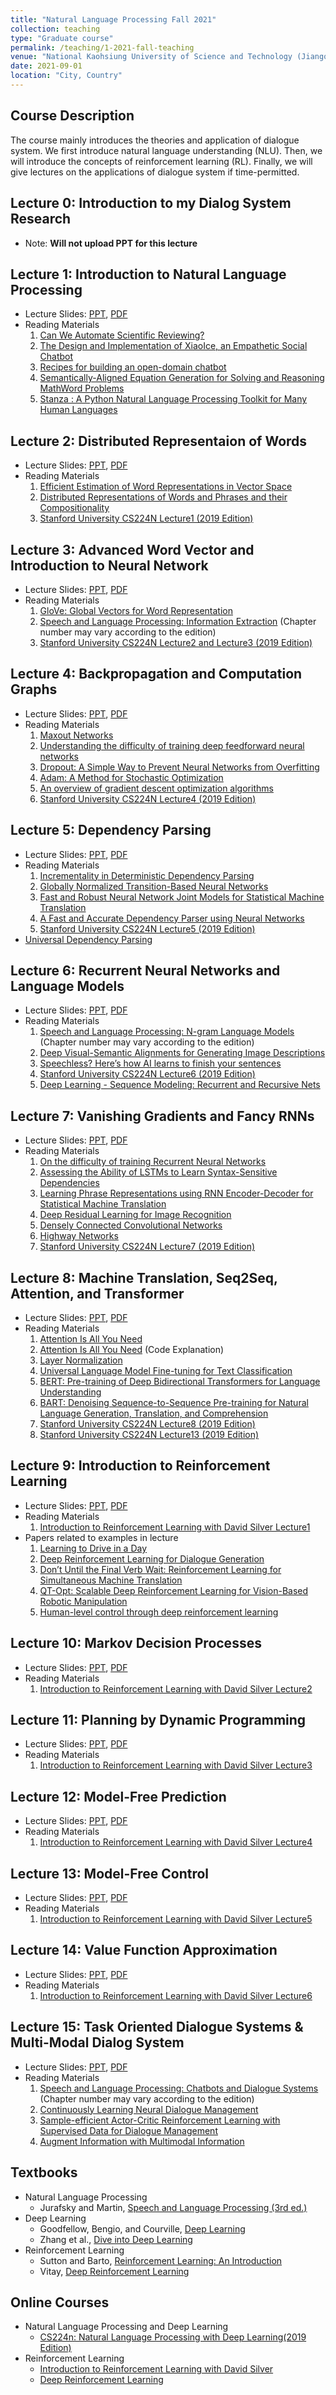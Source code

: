 ```yaml
---
title: "Natural Language Processing Fall 2021"
collection: teaching
type: "Graduate course"
permalink: /teaching/1-2021-fall-teaching
venue: "National Kaohsiung University of Science and Technology (Jiangong Campus)"
date: 2021-09-01
location: "City, Country"
---
```



## Course Description
The course mainly introduces the theories and application of dialogue system. We first introduce natural language understanding (NLU). Then, we will introduce the concepts of reinforcement learning (RL). Finally, we will give lectures on the applications of dialogue system if time-permitted.

## Lecture 0: Introduction to my Dialog System Research
* Note: **Will not upload PPT for this lecture**

## Lecture 1: Introduction to Natural Language Processing
* Lecture Slides: [PPT](https://docs.google.com/presentation/d/1tptz5D6BQ9QJRvnS7qbPiYQBS04wySSE/edit?usp=sharing&ouid=114043367878486864741&rtpof=true&sd=true), [PDF](https://drive.google.com/file/d/1-Q5wC-T1ecSsw8jbA1yJT9aC7_r0ieai/view?usp=sharing)
* Reading Materials
  1. [Can We Automate Scientific Reviewing?](https://arxiv.org/abs/2102.00176)
  2. [The Design and Implementation of XiaoIce, an Empathetic Social Chatbot](https://dl.acm.org/doi/10.1162/coli_a_00368)
  3. [Recipes for building an open-domain chatbot](https://arxiv.org/abs/2004.13637)
  4. [Semantically-Aligned Equation Generation for Solving and Reasoning MathWord Problems](https://www.aclweb.org/anthology/N19-1272/)
  5. [Stanza : A Python Natural Language Processing Toolkit for Many Human Languages](https://www.aclweb.org/anthology/2020.acl-demos.14/)
 
## Lecture 2: Distributed Representaion of Words
 * Lecture Slides: [PPT](https://docs.google.com/presentation/d/1xKvSX2zJQC0z1BuPcrYKMb7G7On_X9YO/edit?usp=sharing&ouid=114043367878486864741&rtpof=true&sd=true), [PDF](https://drive.google.com/file/d/1vlg-sCR4_UEr0JEAt-zDyQjmHLkXJBua/view?usp=sharing)
 * Reading Materials
   1. [Efficient Estimation of Word Representations in Vector Space](https://arxiv.org/abs/1301.3781)
   2. [Distributed Representations of Words and Phrases and their Compositionality](https://arxiv.org/abs/1310.4546)
   3. [Stanford University CS224N Lecture1 (2019 Edition)](https://web.stanford.edu/class/archive/cs/cs224n/cs224n.1194/)

## Lecture 3: Advanced Word Vector and Introduction to Neural Network
* Lecture Slides: [PPT](https://docs.google.com/presentation/d/1KnpY12RB8eaoh_X6Ts_-r-Fw0dv6Td2f/edit?usp=sharing&ouid=114043367878486864741&rtpof=true&sd=true), [PDF](https://drive.google.com/file/d/1UU0XmZCb_7mZOkfuHIeyhHZA6WmZWbuB/view?usp=sharing)
* Reading Materials
  1. [GloVe: Global Vectors for Word Representation](https://www.aclweb.org/anthology/D14-1162/)
  2. [Speech and Language Processing: Information Extraction](https://web.stanford.edu/~jurafsky/slp3/) (Chapter number may vary according to the edition)
  3. [Stanford University CS224N Lecture2 and Lecture3 (2019 Edition)](https://web.stanford.edu/class/archive/cs/cs224n/cs224n.1194/) 

## Lecture 4: Backpropagation and Computation Graphs
* Lecture Slides: [PPT](https://docs.google.com/presentation/d/14JztTSqv2ueOb-4AjcQ8UXt3NvW5iVyq/edit?usp=sharing&ouid=114043367878486864741&rtpof=true&sd=true), [PDF](https://drive.google.com/file/d/107RowbVPtE65MNqKgjplPZz0Nyrpwa0-/view?usp=sharing)
* Reading Materials
  1. [Maxout Networks](https://arxiv.org/pdf/1302.4389.pdfMaxout%20Networks)
  2. [Understanding the difficulty of training deep feedforward neural networks](http://proceedings.mlr.press/v9/glorot10a/glorot10a.pdf)
  3. [Dropout: A Simple Way to Prevent Neural Networks from Overfitting](https://jmlr.org/papers/volume15/srivastava14a/srivastava14a.pdf)
  4. [Adam: A Method for Stochastic Optimization](https://arxiv.org/pdf/1412.6980.pdf)
  5. [An overview of gradient descent optimization algorithms](https://arxiv.org/pdf/1609.04747.pdf)
  6. [Stanford University CS224N Lecture4 (2019 Edition)](https://web.stanford.edu/class/archive/cs/cs224n/cs224n.1194/)

## Lecture 5: Dependency Parsing
* Lecture Slides: [PPT](https://docs.google.com/presentation/d/1QmnOwWliA4UsDX2TlNZoll_feduDOGK7/edit?usp=sharing&ouid=114043367878486864741&rtpof=true&sd=true), [PDF](https://drive.google.com/file/d/1Y4zmOYnCqE1SGqwusuS9l5kEvY_Av5Uh/view?usp=sharing)
* Reading Materials
   1. [Incrementality in Deterministic Dependency Parsing](https://www.aclweb.org/anthology/W04-0308/)
   2. [Globally Normalized Transition-Based Neural Networks](https://arxiv.org/abs/1603.06042)
   3. [Fast and Robust Neural Network Joint Models for Statistical Machine Translation](https://www.aclweb.org/anthology/P14-1129/)
   4. [A Fast and Accurate Dependency Parser using Neural Networks](https://www.aclweb.org/anthology/D14-1082/)
   5. [Stanford University CS224N Lecture5 (2019 Edition)](https://web.stanford.edu/class/archive/cs/cs224n/cs224n.1194/)
* [Universal Dependency Parsing](https://universaldependencies.org/)

## Lecture 6: Recurrent Neural Networks and Language Models
* Lecture Slides: [PPT](https://docs.google.com/presentation/d/1zPjGRoYNbx6yLOQDIEoDeJL-3_R2Vy5b/edit?usp=sharing&ouid=114043367878486864741&rtpof=true&sd=true), [PDF](https://drive.google.com/file/d/1moONQvJA7MtkF7jrWbTjrbHSUNXnWmZ_/view?usp=sharing)
 * Reading Materials
   1. [Speech and Language Processing: N-gram Language Models](https://web.stanford.edu/~jurafsky/slp3/) (Chapter number may vary according to the edition)
   2. [Deep Visual-Semantic Alignments for Generating Image Descriptions](https://arxiv.org/abs/1412.2306)
   3. [Speechless? Here’s how AI learns to finish your sentences](https://tech.fb.com/speechless-heres-how-ai-learns-to-finish-your-sentences/)
   4. [Stanford University CS224N Lecture6 (2019 Edition)](https://web.stanford.edu/class/archive/cs/cs224n/cs224n.1194/)
   5. [Deep Learning - Sequence Modeling: Recurrent and Recursive Nets](https://www.deeplearningbook.org/)

## Lecture 7: Vanishing Gradients and Fancy RNNs
* Lecture Slides: [PPT](https://docs.google.com/presentation/d/14-laGM-JhLFysUtkNfM6nrNeQ8nIsHZ7/edit?usp=sharing&ouid=114043367878486864741&rtpof=true&sd=true), [PDF](https://drive.google.com/file/d/1f4XgFpyYk64V__iNF4Kghqn-ik41QqBf/view?usp=sharing)
* Reading Materials
  1. [On the difficulty of training Recurrent Neural Networks](https://arxiv.org/abs/1211.5063)
  2. [Assessing the Ability of LSTMs to Learn Syntax-Sensitive Dependencies](https://www.aclweb.org/anthology/Q16-1037/)
  3. [Learning Phrase Representations using RNN Encoder-Decoder for Statistical Machine Translation](https://arxiv.org/abs/1406.1078)
  4. [Deep Residual Learning for Image Recognition](https://arxiv.org/abs/1512.03385)
  5. [Densely Connected Convolutional Networks](https://arxiv.org/abs/1608.06993)
  6. [Highway Networks](https://arxiv.org/abs/1505.00387)
  7. [Stanford University CS224N Lecture7 (2019 Edition)](https://web.stanford.edu/class/archive/cs/cs224n/cs224n.1194/)

## Lecture 8: Machine Translation, Seq2Seq, Attention, and Transformer
* Lecture Slides: [PPT](https://docs.google.com/presentation/d/1DiGPzhFnS9xplDbTPo9YvYpkrqZIRGpk/edit?usp=sharing&ouid=114043367878486864741&rtpof=true&sd=true), [PDF](https://drive.google.com/file/d/1lBmX4aagj8LLlEq-cTAjS9zpSnILMB0H/view?usp=sharing)
* Reading Materials
    1. [Attention Is All You Need](https://arxiv.org/abs/1706.03762)
    2. [Attention Is All You Need](http://nlp.seas.harvard.edu/2018/04/03/attention.html) (Code Explanation)
    3. [Layer Normalization](https://arxiv.org/abs/1607.06450)
    4. [Universal Language Model Fine-tuning for Text Classification](https://aclanthology.org/P18-1031/)
    5. [BERT: Pre-training of Deep Bidirectional Transformers for Language Understanding](https://aclanthology.org/N19-1423/)
    6. [BART: Denoising Sequence-to-Sequence Pre-training for Natural Language Generation, Translation, and Comprehension](https://www.aclweb.org/anthology/2020.acl-main.703/)
    7. [Stanford University CS224N Lecture8 (2019 Edition)](https://web.stanford.edu/class/archive/cs/cs224n/cs224n.1194/)
    8. [Stanford University CS224N Lecture13 (2019 Edition)](https://web.stanford.edu/class/archive/cs/cs224n/cs224n.1194/)

## Lecture 9: Introduction to Reinforcement Learning
* Lecture Slides: [PPT](https://docs.google.com/presentation/d/1yFV6x3vaNYDLd1tjIFRqrTyraYVuGYZc/edit?usp=sharing&ouid=114043367878486864741&rtpof=true&sd=true), [PDF](https://drive.google.com/file/d/1AEOBbx-_oBipDA1fSUtm0m8fhSX62d3o/view?usp=sharing)
* Reading Materials
  1. [Introduction to Reinforcement Learning with David Silver Lecture1](https://deepmind.com/learning-resources/-introduction-reinforcement-learning-david-silver)
* Papers related to examples in lecture
  1. [Learning to Drive in a Day](https://arxiv.org/abs/1807.00412)
  2. [Deep Reinforcement Learning for Dialogue Generation](https://arxiv.org/abs/1606.01541)
  3. [Don’t Until the Final Verb Wait: Reinforcement Learning for Simultaneous Machine Translation](https://aclanthology.org/D14-1140/)
  4. [QT-Opt: Scalable Deep Reinforcement Learning for Vision-Based Robotic Manipulation](https://arxiv.org/abs/1806.10293)
  5. [Human-level control through deep reinforcement learning](https://www.nature.com/articles/nature14236?wm=book_wap_0005)

## Lecture 10: Markov Decision Processes
* Lecture Slides: [PPT](https://docs.google.com/presentation/d/17ycg4sXuZ0eS3hoUOWe6I6f8bE79eip6/edit?usp=sharing&ouid=114043367878486864741&rtpof=true&sd=true), [PDF](https://drive.google.com/file/d/1NLX7GcU9u-CgDIbUfo1dG_aGycmKNC_A/view?usp=sharing)
* Reading Materials
  1. [Introduction to Reinforcement Learning with David Silver Lecture2](https://deepmind.com/learning-resources/-introduction-reinforcement-learning-david-silver)

## Lecture 11: Planning by Dynamic Programming
* Lecture Slides: [PPT](https://docs.google.com/presentation/d/1SoDChXYUkTiZGzo3ITwVNtS6_Q1bPjn4/edit?usp=sharing&ouid=114043367878486864741&rtpof=true&sd=true), [PDF](https://drive.google.com/file/d/1t3xkzRB8sH6VuH5rMOiSZOjf4XJ7sHhW/view?usp=sharing)
* Reading Materials
  1. [Introduction to Reinforcement Learning with David Silver Lecture3](https://deepmind.com/learning-resources/-introduction-reinforcement-learning-david-silver)

## Lecture 12: Model-Free Prediction
* Lecture Slides: [PPT](https://docs.google.com/presentation/d/1frGqUtSnufxiJMysWgYxjo2M41DT9tQg/edit?usp=sharing&ouid=114043367878486864741&rtpof=true&sd=true), [PDF](https://drive.google.com/file/d/1IjKrb-IpQQrGNcRxw5tP8DaaLoLqmLnS/view?usp=sharing)
* Reading Materials
  1. [Introduction to Reinforcement Learning with David Silver Lecture4](https://deepmind.com/learning-resources/-introduction-reinforcement-learning-david-silver)

## Lecture 13: Model-Free Control
* Lecture Slides: [PPT](https://docs.google.com/presentation/d/1OHccT8YgfhC-3prALNlJV35i9OkgnvoX/edit?usp=sharing&ouid=114043367878486864741&rtpof=true&sd=true), [PDF](https://drive.google.com/file/d/1jl_JadUrUcYMo7qnODNZRttn1Dv4dUNF/view?usp=sharing)
* Reading Materials
  1. [Introduction to Reinforcement Learning with David Silver Lecture5](https://deepmind.com/learning-resources/-introduction-reinforcement-learning-david-silver)

## Lecture 14: Value Function Approximation
* Lecture Slides: [PPT](https://docs.google.com/presentation/d/1rmKN-BIKkGJ8j_SS0RLQjZDZbHT-SkST/edit?usp=sharing&ouid=114043367878486864741&rtpof=true&sd=true), [PDF](https://drive.google.com/file/d/1Y769SCXITfTOzVi04RbYApEEWG2ODnLd/view?usp=sharing)
* Reading Materials
  1. [Introduction to Reinforcement Learning with David Silver Lecture6](https://deepmind.com/learning-resources/-introduction-reinforcement-learning-david-silver)

## Lecture 15: Task Oriented Dialogue Systems & Multi-Modal Dialog System
* Lecture Slides: [PPT](https://docs.google.com/presentation/d/11f2EDsAGIPUQSDQ4L0u7OznhRaUEUB3i/edit?usp=sharing&ouid=114043367878486864741&rtpof=true&sd=true), [PDF](https://drive.google.com/file/d/1K20SnPiTsFqklK6Vell3y3WnzNR8yGqA/view?usp=sharing)
* Reading Materials
  1.  [Speech and Language Processing: Chatbots and Dialogue Systems](https://web.stanford.edu/~jurafsky/slp3/) (Chapter number may vary according to the edition)
  2.  [Continuously Learning Neural Dialogue Management](https://arxiv.org/abs/1606.02689)
  3.  [Sample-efficient Actor-Critic Reinforcement Learning with Supervised Data for Dialogue Management](https://arxiv.org/abs/1707.00130)
  4.  [Augment Information with Multimodal Information](https://visualqa.org/workshop_2020.html)

## Textbooks
* Natural Language Processing
  * Jurafsky and Martin, [Speech and Language Processing (3rd ed.)](https://web.stanford.edu/~jurafsky/slp3/)
* Deep Learning
  * Goodfellow, Bengio, and Courville, [Deep Learning](https://www.deeplearningbook.org/)
  * Zhang et al., [Dive into Deep Learning](https://d2l.ai/)
* Reinforcement Learning
  * Sutton and Barto, [Reinforcement Learning: An Introduction](http://incompleteideas.net/book/the-book.html)
  * Vitay, [Deep Reinforcement Learning](https://julien-vitay.net/deeprl/)

## Online Courses
* Natural Language Processing and Deep Learning
  * [CS224n: Natural Language Processing with Deep Learning(2019 Edition)](http://web.stanford.edu/class/cs224n/)
* Reinforcement Learning
  * [Introduction to Reinforcement Learning with David Silver](https://deepmind.com/learning-resources/-introduction-reinforcement-learning-david-silver)
  * [Deep Reinforcement Learning](http://rail.eecs.berkeley.edu/deeprlcourse/)